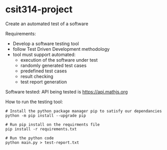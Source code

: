 # csit314-project
Create an automated test of a software

Requirements:
- Develop a software testing tool
- follow Test Driven Development methodology
- tool must support automated:
    - execution of the software under test
    - randomly generated test cases
    - predefined test cases
    - result checking
    - test report generation

Software tested:
API being tested is https://api.mathjs.org

How to run the testing tool:
```
# Install the python package manager pip to satisfy our dependancies
python -m pip install --upgrade pip

# Run pip install on the requirments file
pip install -r requirements.txt
          
# Run the python code
python main.py > test-report.txt
```

